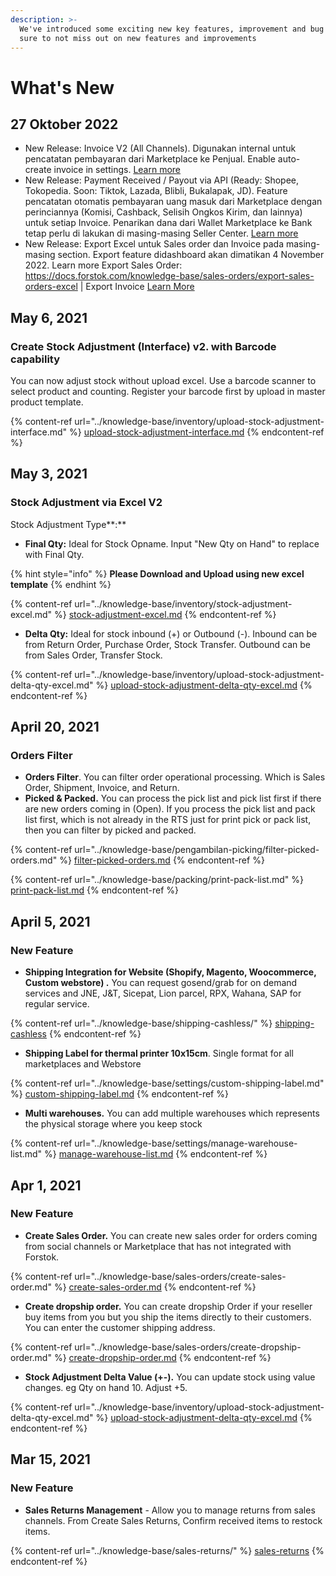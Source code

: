 ```yaml
---
description: >-
  We've introduced some exciting new key features, improvement and bug fixes. Be
  sure to not miss out on new features and improvements
---
```


# What's New

## 27 Oktober 2022

* New Release: Invoice V2 (All Channels). Digunakan internal untuk pencatatan pembayaran dari Marketplace ke Penjual. Enable auto-create invoice in settings. [Learn more](https://docs.forstok.com/knowledge-base/sales-invoices/invoice-overview)
* New Release: Payment Received / Payout via API (Ready: Shopee, Tokopedia. Soon: Tiktok, Lazada, Blibli, Bukalapak, JD). Feature pencatatan otomatis pembayaran uang masuk dari Marketplace dengan perinciannya (Komisi, Cashback, Selisih Ongkos Kirim, dan lainnya) untuk setiap Invoice. Penarikan dana dari Wallet Marketplace ke Bank tetap perlu di lakukan di masing-masing Seller Center. [Learn more](https://docs.forstok.com/knowledge-base/sales-invoices/payment-receive)
* New Release: Export Excel untuk Sales order dan Invoice pada masing-masing section. Export feature didashboard akan dimatikan 4 November 2022. Learn more Export Sales Order: https://docs.forstok.com/knowledge-base/sales-orders/export-sales-orders-excel | Export Invoice [Learn More](https://docs.forstok.com/knowledge-base/sales-invoices/export-invoice)

## May 6, 2021

### Create Stock Adjustment (Interface) v2. with Barcode capability

You can now adjust stock without upload excel. Use a barcode scanner to select product and counting. Register your barcode first by upload in master product template.

{% content-ref url="../knowledge-base/inventory/upload-stock-adjustment-interface.md" %}
[upload-stock-adjustment-interface.md](../knowledge-base/inventory/upload-stock-adjustment-interface.md)
{% endcontent-ref %}

## May 3, 2021

### Stock Adjustment via Excel V2

Stock Adjustment Type**:**&#x20;

* **Final Qty:** Ideal for Stock Opname. Input "New Qty on Hand" to replace with Final Qty.&#x20;

{% hint style="info" %}
**Please Download and Upload using new excel template**
{% endhint %}

{% content-ref url="../knowledge-base/inventory/stock-adjustment-excel.md" %}
[stock-adjustment-excel.md](../knowledge-base/inventory/stock-adjustment-excel.md)
{% endcontent-ref %}

* **Delta Qty:** Ideal for stock inbound (+) or Outbound (-). Inbound can be from Return Order, Purchase Order, Stock Transfer. Outbound can be from Sales Order, Transfer Stock.&#x20;

{% content-ref url="../knowledge-base/inventory/upload-stock-adjustment-delta-qty-excel.md" %}
[upload-stock-adjustment-delta-qty-excel.md](../knowledge-base/inventory/upload-stock-adjustment-delta-qty-excel.md)
{% endcontent-ref %}

## April 20, 2021

### Orders Filter

* **Orders Filter**. You can filter order operational processing. Which is Sales Order, Shipment, Invoice, and Return.
* **Picked & Packed.** You can process the pick list and pick list first if there are new orders coming in (Open). If you process the pick list and pack list first, which is not already in the RTS just for print pick or pack list, then you can filter by picked and packed.

{% content-ref url="../knowledge-base/pengambilan-picking/filter-picked-orders.md" %}
[filter-picked-orders.md](../knowledge-base/pengambilan-picking/filter-picked-orders.md)
{% endcontent-ref %}

{% content-ref url="../knowledge-base/packing/print-pack-list.md" %}
[print-pack-list.md](../knowledge-base/packing/print-pack-list.md)
{% endcontent-ref %}

## April 5, 2021

### New Feature

* **Shipping Integration for Website (Shopify, Magento, Woocommerce, Custom webstore) .** You can request gosend/grab for on demand services and JNE, J\&T, Sicepat, Lion parcel, RPX, Wahana, SAP for regular service.

{% content-ref url="../knowledge-base/shipping-cashless/" %}
[shipping-cashless](../knowledge-base/shipping-cashless/)
{% endcontent-ref %}

* **Shipping Label for thermal printer 10x15cm**. Single format for all marketplaces and Webstore&#x20;

{% content-ref url="../knowledge-base/settings/custom-shipping-label.md" %}
[custom-shipping-label.md](../knowledge-base/settings/custom-shipping-label.md)
{% endcontent-ref %}

* **Multi warehouses.** You can add multiple warehouses which represents the physical storage where you keep stock

{% content-ref url="../knowledge-base/settings/manage-warehouse-list.md" %}
[manage-warehouse-list.md](../knowledge-base/settings/manage-warehouse-list.md)
{% endcontent-ref %}

## Apr 1, 2021

### New Feature

* **Create Sales Order.** You can create new sales order for orders coming from social channels or Marketplace that has not integrated with Forstok.

{% content-ref url="../knowledge-base/sales-orders/create-sales-order.md" %}
[create-sales-order.md](../knowledge-base/sales-orders/create-sales-order.md)
{% endcontent-ref %}

* **Create dropship order.** You can create dropship Order if your reseller buy items from you but you ship the items directly to their customers. You can enter the customer shipping address.

{% content-ref url="../knowledge-base/sales-orders/create-dropship-order.md" %}
[create-dropship-order.md](../knowledge-base/sales-orders/create-dropship-order.md)
{% endcontent-ref %}

* **Stock Adjustment Delta Value (+-).** You can update stock using value changes. eg Qty on hand 10. Adjust +5.&#x20;

{% content-ref url="../knowledge-base/inventory/upload-stock-adjustment-delta-qty-excel.md" %}
[upload-stock-adjustment-delta-qty-excel.md](../knowledge-base/inventory/upload-stock-adjustment-delta-qty-excel.md)
{% endcontent-ref %}



## Mar 15, 2021

### New Feature

* **Sales Returns Management** - Allow you to manage returns from sales channels. From Create Sales Returns, Confirm received items to restock items.

{% content-ref url="../knowledge-base/sales-returns/" %}
[sales-returns](../knowledge-base/sales-returns/)
{% endcontent-ref %}

###

